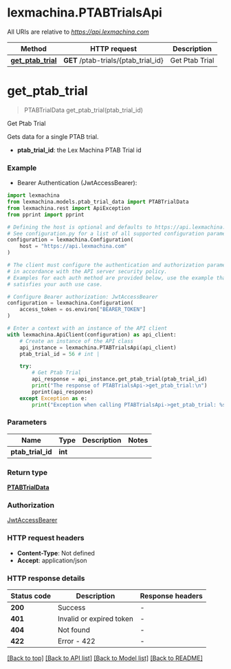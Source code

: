 # lexmachina.PTABTrialsApi

All URIs are relative to *https://api.lexmachina.com*

Method | HTTP request | Description
------------- | ------------- | -------------
[**get_ptab_trial**](PTABTrialsApi.md#get_ptab_trial) | **GET** /ptab-trials/{ptab_trial_id} | Get Ptab Trial


# **get_ptab_trial**
> PTABTrialData get_ptab_trial(ptab_trial_id)

Get Ptab Trial

Gets data for a single PTAB trial.

- **ptab_trial_id**: the Lex Machina PTAB Trial id

### Example

* Bearer Authentication (JwtAccessBearer):

```python
import lexmachina
from lexmachina.models.ptab_trial_data import PTABTrialData
from lexmachina.rest import ApiException
from pprint import pprint

# Defining the host is optional and defaults to https://api.lexmachina.com
# See configuration.py for a list of all supported configuration parameters.
configuration = lexmachina.Configuration(
    host = "https://api.lexmachina.com"
)

# The client must configure the authentication and authorization parameters
# in accordance with the API server security policy.
# Examples for each auth method are provided below, use the example that
# satisfies your auth use case.

# Configure Bearer authorization: JwtAccessBearer
configuration = lexmachina.Configuration(
    access_token = os.environ["BEARER_TOKEN"]
)

# Enter a context with an instance of the API client
with lexmachina.ApiClient(configuration) as api_client:
    # Create an instance of the API class
    api_instance = lexmachina.PTABTrialsApi(api_client)
    ptab_trial_id = 56 # int | 

    try:
        # Get Ptab Trial
        api_response = api_instance.get_ptab_trial(ptab_trial_id)
        print("The response of PTABTrialsApi->get_ptab_trial:\n")
        pprint(api_response)
    except Exception as e:
        print("Exception when calling PTABTrialsApi->get_ptab_trial: %s\n" % e)
```



### Parameters


Name | Type | Description  | Notes
------------- | ------------- | ------------- | -------------
 **ptab_trial_id** | **int**|  | 

### Return type

[**PTABTrialData**](PTABTrialData.md)

### Authorization

[JwtAccessBearer](../README.md#JwtAccessBearer)

### HTTP request headers

 - **Content-Type**: Not defined
 - **Accept**: application/json

### HTTP response details

| Status code | Description | Response headers |
|-------------|-------------|------------------|
**200** | Success |  -  |
**401** | Invalid or expired token |  -  |
**404** | Not found |  -  |
**422** | Error - 422 |  -  |

[[Back to top]](#) [[Back to API list]](../README.md#documentation-for-api-endpoints) [[Back to Model list]](../README.md#documentation-for-models) [[Back to README]](../README.md)

